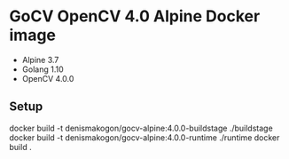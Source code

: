 # GoCV OpenCV 4.0 Alpine Docker image

 - Alpine 3.7
 - Golang 1.10
 - OpenCV 4.0.0

## Setup

docker build -t denismakogon/gocv-alpine:4.0.0-buildstage ./buildstage
docker build -t denismakogon/gocv-alpine:4.0.0-runtime ./runtime
docker build .
